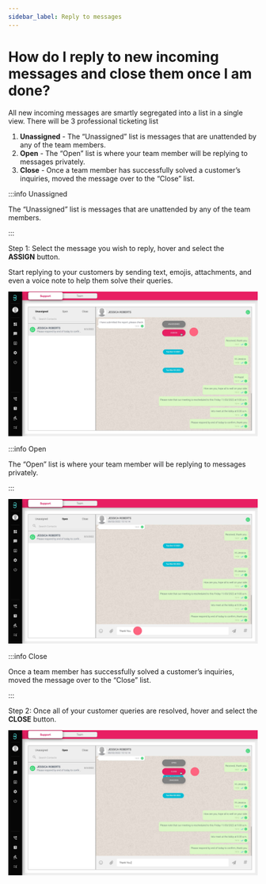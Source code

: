 ```yaml
---
sidebar_label: Reply to messages
---
```

# How do I reply to new incoming messages and close them once I am done?

All new incoming messages are smartly segregated into a list in a single view. There will be 3 professional ticketing list

1. **Unassigned** - The “Unassigned” list is messages that are unattended by any of the team members.
2. **Open** - The “Open” list is where your team member will be replying to messages privately.
3. **Close** - Once a team member has successfully solved a customer’s inquiries, moved the message over to the “Close” list.



:::info Unassigned

The “Unassigned” list is messages that are unattended by any of the team members.

:::

Step 1: Select the message you wish to reply, hover and select the **ASSIGN** button. 

Start replying to your customers by sending text, emojis, attachments, and even a voice note to help them solve their queries.

![image info](../../../static/img/q4/step1.jpg)

:::info Open

The “Open” list is where your team member will be replying to messages privately.

:::

![image info](../../../static/img/q4/step2.jpg)

:::info Close

Once a team member has successfully solved a customer’s inquiries, moved the message over to the “Close” list.

:::

Step 2: Once all of your customer queries are resolved, hover and select the **CLOSE** button.

![image info](../../../static/img/q4/step3.jpg)
